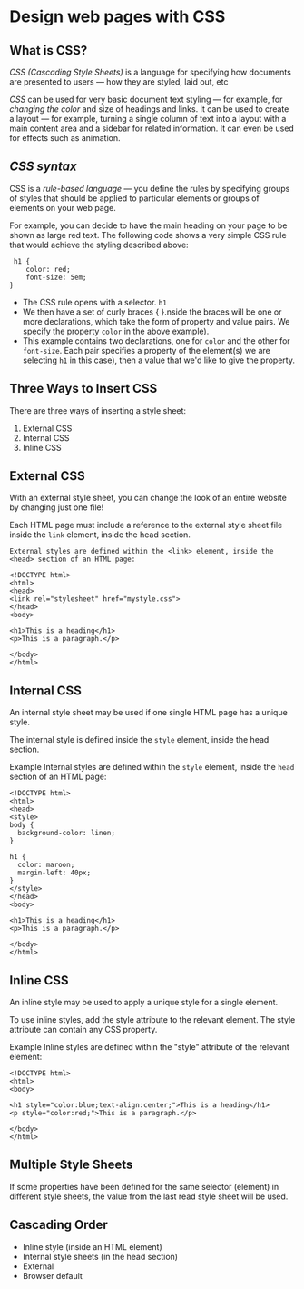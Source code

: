 # **Design web pages with CSS**

## **What is CSS?**

*CSS (Cascading Style Sheets)* is a language for specifying how documents are presented to users — how they are styled, laid out, etc

*CSS* can be used for very basic document text styling — for example, for *changing the color* and size of headings and links. It can be used to create a layout — for example, turning a single column of text into a layout with a main content area and a sidebar for related information. It can even be used for effects such as animation.

## ***CSS syntax***

CSS is a *rule-based language* — you define the rules by specifying groups of styles that should be applied to particular elements or groups of elements on your web page.

For example, you can decide to have the main heading on your page to be shown as large red text. The following code shows a very simple CSS rule that would achieve the styling described above:

```
 h1 {
    color: red;
    font-size: 5em;
}
```

- The CSS rule opens with a selector. `h1`
- We then have a set of curly braces { }.nside the braces will be one or more declarations, which take the form of property and value pairs. We specify the property `color` in the above example).
- This example contains two declarations, one for `color` and the other for `font-size`. Each pair specifies a property of the element(s) we are selecting `h1` in this case), then a value that we'd like to give the property.

## **Three Ways to Insert CSS**

There are three ways of inserting a style sheet:

1. External CSS
2. Internal CSS
3. Inline CSS

## External CSS

With an external style sheet, you can change the look of an entire website by changing just one file!

Each HTML page must include a reference to the external style sheet file inside the 
`link` element, inside the head section.

```Example
External styles are defined within the <link> element, inside the <head> section of an HTML page:

<!DOCTYPE html>
<html>
<head>
<link rel="stylesheet" href="mystyle.css">
</head>
<body>

<h1>This is a heading</h1>
<p>This is a paragraph.</p>

</body>
</html>
```

## Internal CSS

An internal style sheet may be used if one single HTML page has a unique style.

The internal style is defined inside the `style`
element, inside the head section.

Example
Internal styles are defined within the `style` element, inside the `head` section of an HTML page:

```
<!DOCTYPE html>
<html>
<head>
<style>
body {
  background-color: linen;
}

h1 {
  color: maroon;
  margin-left: 40px;
}
</style>
</head>
<body>

<h1>This is a heading</h1>
<p>This is a paragraph.</p>

</body>
</html>
```

## Inline CSS

An inline style may be used to apply a unique style for a single element.

To use inline styles, add the style attribute to the relevant element. The style attribute can contain any CSS property.

Example
Inline styles are defined within the "style" attribute of the relevant element:

```
<!DOCTYPE html>
<html>
<body>

<h1 style="color:blue;text-align:center;">This is a heading</h1>
<p style="color:red;">This is a paragraph.</p>

</body>
</html>
```

## Multiple Style Sheets

If some properties have been defined for the same selector (element) in different style sheets, the value from the last read style sheet will be used. 


## Cascading Order

- Inline style (inside an HTML element)
- Internal style sheets (in the head section)
- External
- Browser default
